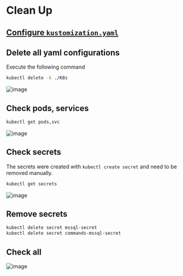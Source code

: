 # Clean Up

## [Configure `kustomization.yaml`](Merge%20Multiple%20YAML%20Files%20Into%20One.md)


## Delete all yaml configurations

Execute the following command

```bash
kubectl delete -k ./K8s
```

![image](https://user-images.githubusercontent.com/34960418/191967184-76dbbad8-f2e9-42db-9a45-87e1c79a3ca9.png)


## Check pods, services

```bash
kubectl get pods,svc
```

![image](https://user-images.githubusercontent.com/34960418/191967624-32eb896a-960d-46fa-abf9-b968239af0a0.png)


## Check secrets

The secrets were created with `kubectl create secret` and need to be removed manually.

```bash
kubectl get secrets
```

![image](https://user-images.githubusercontent.com/34960418/191967785-47a5f355-47ad-46a8-9399-6143cf889131.png)


## Remove secrets

```bash
kubectl delete secret mssql-secret
kubectl delete secret commands-mssql-secret
```

## Check all

![image](https://user-images.githubusercontent.com/34960418/191968521-9ef9ab68-9c61-4f12-ab0f-da5f1d3660b0.png)
